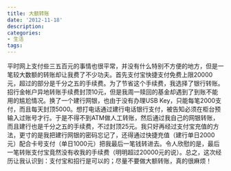 ```yaml
---
title: 大额转账
date: '2012-11-18'
description:
categories:
- 生活
tags:
---
```


平时网上支付些三五百元的事情也很平常，并没有什么特别不方便的地方，但是一笔较大数额的转账却让我费了不少功夫。首先支付宝快捷支付免费上限20000元，超过的部分是千分之五的手续费。为了节省这个手续费，我选择了银行转账。招行金帐户异地转账手续费封顶10元，但是我周一赎回的基金却遇到了到账不能用的尴尬情况。换了一个建行网银，也由于没有办理USB Key，只能每笔2000支付，而且每天封顶5000。想打电话通过建行电话银行支付，被告知必须在柜台预输入过账号才行。于是不得不到ATM做人工转账，然后通过我自己的网银转账，而且建行也是千分之五的手续费，不过封顶25元。我只好再经过支付宝充值的方法，更寸的是我把建行网银的密码忘记了，还得通过快捷充值（建行单日2000元）配合卡号支付（单日1000元）把我最后一笔钱转进去。令人欣慰的是，最后一笔转账支付宝竟然没有收我的手续费（明明超过20000元的说）。总之，这次经历让我认识到：支付宝和招行是可以的；尽量不要做大额转账，真的很麻烦！
